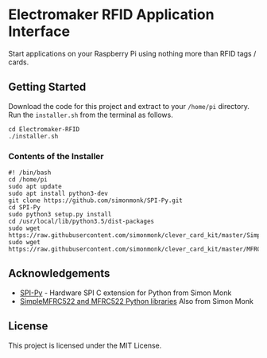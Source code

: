 # Electromaker RFID Application Interface

Start applications on your Raspberry Pi using nothing more than RFID tags / cards.

## Getting Started

Download the code for this project and extract to your ```/home/pi``` directory.
Run the ```installer.sh``` from the terminal as follows.

```
cd Electromaker-RFID
./installer.sh
```

### Contents of the Installer

```
#! /bin/bash
cd /home/pi
sudo apt update
sudo apt install python3-dev
git clone https://github.com/simonmonk/SPI-Py.git
cd SPI-Py
sudo python3 setup.py install
cd /usr/local/lib/python3.5/dist-packages
sudo wget https://raw.githubusercontent.com/simonmonk/clever_card_kit/master/SimpleMFRC522.py
sudo wget https://raw.githubusercontent.com/simonmonk/clever_card_kit/master/MFRC522.py
```

## Acknowledgements

* [SPI-Py](https://github.com/simonmonk/SPI-Py) - Hardware SPI C extension for Python from Simon Monk
* [SimpleMFRC522 and MFRC522 Python libraries](https://github.com/simonmonk/clever_card_kit) Also from Simon Monk




## License

This project is licensed under the MIT License.

